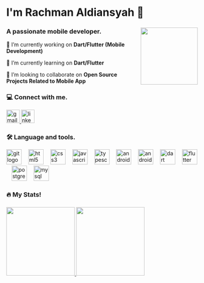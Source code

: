 <!-- <img src="https://komarev.com/ghpvc/?username=rachmanaldiansyah&label=Profile%20views&color=0e75b6&style=flat" alt="rachmanaldiansyah" /> -->
<h1>I'm Rachman Aldiansyah 👋</h1>

###

<img align="right" height="150" src="https://tenor.com/id/view/raining-pixel-gamer-pc-gif-16993848.gif"  />

###

<div align="left">
  <h3>A passionate mobile developer.</h3>
  <p>🔭 I’m currently working on <strong>Dart/Flutter (Mobile Development)</strong></p>
  <p>🌱 I’m currently learning on <strong>Dart/Flutter</strong></p>
  <p>👯 I’m looking to collaborate on <strong>Open Source Projects Related to Mobile App</strong></p>
  <!-- <p>📫 How to reach me <a href="mailto:rachmanaldiansyah03@gmail.com"><strong>rachmanaldiansyah03@gmail.com</strong></a></p>  -->
</div>

<h3 align="left">💻 Connect with me.</h3>
<div align="left">
  <a href="mailto:rachmanaldiansyah03@gmail.com" target="blank">
    <img src="https://img.shields.io/static/v1?message=Gmail&logo=gmail&label=&color=D14836&logoColor=white&labelColor=&style=for-the-badge" height="35" alt="gmail logo"  />
  </a>
  <a href="https://www.linkedin.com/in/rachman-aldiansyah-a00a7a222/" target="blank">
    <img src="https://img.shields.io/static/v1?message=LinkedIn&logo=linkedin&label=&color=0077B5&logoColor=white&labelColor=&style=for-the-badge" height="35" alt="linkedin logo"  />
  </a>
</div>

<h3 align="left">🛠 Language and tools.</h3>
<div align="left">
  <a href="https://git-scm.com" style="text-decoration:none;">
    <img src="https://cdn.jsdelivr.net/gh/devicons/devicon/icons/git/git-original.svg" height="40" alt="git logo"  />
  </a>
  <img width="10" />
  <a href="https://developer.mozilla.org/en-US/docs/Web/HTML" style="text-decoration:none;">
    <img src="https://cdn.jsdelivr.net/gh/devicons/devicon/icons/html5/html5-original.svg" height="40" alt="html5 logo"  />
  </a>
  <img width="10" />
  <a href="https://developer.mozilla.org/en-US/docs/Web/CSS" style="text-decoration:none;">
    <img src="https://cdn.jsdelivr.net/gh/devicons/devicon/icons/css3/css3-original.svg" height="40" alt="css3 logo"  />
  </a>
  <img width="10" />
  <a href="https://developer.mozilla.org/en-US/docs/Web/JavaScript" style="text-decoration:none;">
    <img src="https://cdn.jsdelivr.net/gh/devicons/devicon/icons/javascript/javascript-original.svg" height="40" alt="javascript logo"  />
  </a>
  <img width="10" />
  <a href="https://www.typescriptlang.org" style="text-decoration:none;">
    <img src="https://cdn.jsdelivr.net/gh/devicons/devicon/icons/typescript/typescript-original.svg" height="40" alt="typescript logo"  />
  </a>
  <img width="10" />
  <a href="https://developer.android.com" style="text-decoration:none;">
    <img src="https://cdn.jsdelivr.net/gh/devicons/devicon/icons/android/android-original.svg" height="40" alt="android logo"  />
  </a>
  <img width="10" />
  <a href="https://developer.android.com" style="text-decoration:none;">
    <img src="https://cdn.jsdelivr.net/gh/devicons/devicon/icons/androidstudio/androidstudio-original.svg" height="40" alt="androidstudio logo"  />
  </a>
  <img width="10" />
  <a href="https://dart.dev" style="text-decoration:none;">
    <img src="https://cdn.jsdelivr.net/gh/devicons/devicon/icons/dart/dart-original.svg" height="40" alt="dart logo"  />
  </a>
  <img width="10" />
  <a href="https://flutter.dev" style="text-decoration:none;">
    <img src="https://cdn.jsdelivr.net/gh/devicons/devicon/icons/flutter/flutter-original.svg" height="40" alt="flutter logo"  />
  </a>
  <img width="10" />
  <a href="https://www.postgresql.org" style="text-decoration:none;">
    <img src="https://cdn.jsdelivr.net/gh/devicons/devicon/icons/postgresql/postgresql-original.svg" height="40" alt="postgresql logo"  />
  </a>
  <img width="10" />
  <a href="https://www.mysql.com" style="text-decoration:none;">
    <img src="https://cdn.jsdelivr.net/gh/devicons/devicon/icons/mysql/mysql-original.svg" height="40" alt="mysql logo"  />
  </a>
</div>
 
###

<h3 align="left">🔥 My Stats!</h3>

###

<p>
  <a href="https://github.com/rachmanaldiansyah">
    <img height="180em" src="https://github-readme-stats-eight-theta.vercel.app/api?username=rachmanaldiansyah&show_icons=true&theme=react&include_all_commits=true&count_private=true"/>
    <img height="180em" src="https://github-readme-stats-eight-theta.vercel.app/api/top-langs/?username=rachmanaldiansyah&layout=compact&langs_count=8&theme=react"/>
  </a>
</p>

